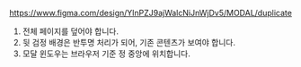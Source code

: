 https://www.figma.com/design/YlnPZJ9ajWalcNiJnWjDv5/MODAL/duplicate

1. 전체 페이지를 덮어야 합니다.
2. 뒷 검정 배경은 반투명 처리가 되어, 기존 콘텐츠가 보여야 합니다.
3. 모달 윈도우는 브라우저 기준 정 중앙에 위치합니다.
